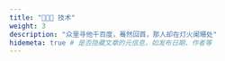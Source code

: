 ```yaml
---
title: "👨🏻‍💻 技术"
weight: 3
description: "众里寻他千百度，蓦然回首，那人却在灯火阑珊处"
hidemeta: true # 是否隐藏文章的元信息，如发布日期、作者等
---
```



